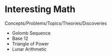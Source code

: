 # Interesting Math

Concepts/Problems/Topics/Theories/Discoveries

- Golomb Sequence
- Base 12
- Triangle of Power
- Lunar Arithmetic
